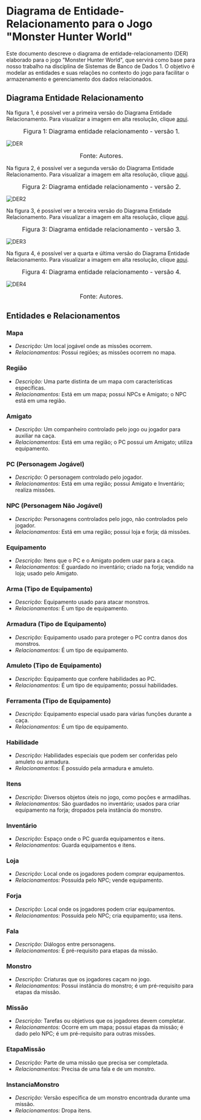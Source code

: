 # Diagrama de Entidade-Relacionamento para o Jogo "Monster Hunter World"
Este documento descreve o diagrama de entidade-relacionamento (DER) elaborado para o jogo "Monster Hunter World", que servirá como base para nosso trabalho na disciplina de Sistemas de Banco de Dados 1. O objetivo é modelar as entidades e suas relações no contexto do jogo para facilitar o armazenamento e gerenciamento dos dados relacionados.

## Diagrama Entidade Relacionamento

Na figura 1, é possível ver a primeira versão do Diagrama Entidade Relacionamento. Para visualizar a imagem em alta resolução, clique [aqui](https://raw.githubusercontent.com/SBD1/2023.2-Monster-Hunter-World/main/docs/imagens/DER.png).

<font size="3"><p style="text-align: center">Figura 1: Diagrama entidade relacionamento - versão 1.</p></font>

![DER](https://github.com/SBD1/2023.2-Monster-Hunter-World/blob/main/docs/imagens/DER.png?raw=true)

<font size="3"><p style="text-align: center">Fonte: Autores.</p></font>

Na figura 2, é possível ver a segunda versão do Diagrama Entidade Relacionamento. Para visualizar a imagem em alta resolução, clique [aqui](https://raw.githubusercontent.com/SBD1/2023.2-Monster-Hunter-World/main/docs/imagens/DER_MonsterHunter_V2.png).

<font size="3"><p style="text-align: center">Figura 2: Diagrama entidade relacionamento - versão 2.</p></font>

![DER2](https://github.com/SBD1/2023.2-Monster-Hunter-World/blob/main/docs/imagens/DER_MonsterHunter_V2.png?raw=true)

Na figura 3, é possível ver a terceira versão do Diagrama Entidade Relacionamento. Para visualizar a imagem em alta resolução, clique [aqui](https://raw.githubusercontent.com/SBD1/2023.2-Monster-Hunter-World/main/docs/imagens/DER_MonsterHunter_V3.png).

<font size="3"><p style="text-align: center">Figura 3: Diagrama entidade relacionamento - versão 3.</p></font>

![DER3](https://github.com/SBD1/2023.2-Monster-Hunter-World/blob/main/docs/imagens/DER_MonsterHunter_V3.png?raw=true)

Na figura 4, é possível ver a quarta e última versão do Diagrama Entidade Relacionamento. Para visualizar a imagem em alta resolução, clique [aqui](https://raw.githubusercontent.com/SBD1/2023.2-Monster-Hunter-World/main/docs/imagens/DER_MonsterHunter_V4.png).

<font size="3"><p style="text-align: center">Figura 4: Diagrama entidade relacionamento - versão 4.</p></font>

![DER4](https://raw.githubusercontent.com/SBD1/2023.2-Monster-Hunter-World/main/docs/imagens/DER_MonsterHunter_V4.png?raw=true)

<font size="3"><p style="text-align: center">Fonte: Autores.</p></font>
## Entidades e Relacionamentos

### Mapa

- *Descrição:* Um local jogável onde as missões ocorrem.
- *Relacionamentos:* Possui regiões; as missões ocorrem no mapa.

### Região

- *Descrição:* Uma parte distinta de um mapa com características específicas.
- *Relacionamentos:* Está em um mapa; possui NPCs e Amigato; o NPC está em uma região.

### Amigato

- *Descrição:* Um companheiro controlado pelo jogo ou jogador para auxiliar na caça.
- *Relacionamentos:* Está em uma região; o PC possui um Amigato; utiliza equipamento.

### PC (Personagem Jogável)

- *Descrição:* O personagem controlado pelo jogador.
- *Relacionamentos:* Está em uma região; possui Amigato e Inventário; realiza missões.

### NPC (Personagem Não Jogável)

- *Descrição:* Personagens controlados pelo jogo, não controlados pelo jogador.
- *Relacionamentos:* Está em uma região; possui loja e forja; dá missões.

### Equipamento

- *Descrição:* Itens que o PC e o Amigato podem usar para a caça.
- *Relacionamentos:* É guardado no inventário; criado na forja; vendido na loja; usado pelo Amigato.

### Arma (Tipo de Equipamento)

- *Descrição:* Equipamento usado para atacar monstros.
- *Relacionamentos:* É um tipo de equipamento.

### Armadura (Tipo de Equipamento)

- *Descrição:* Equipamento usado para proteger o PC contra danos dos monstros.
- *Relacionamentos:* É um tipo de equipamento.

### Amuleto (Tipo de Equipamento)

- *Descrição:* Equipamento que confere habilidades ao PC.
- *Relacionamentos:* É um tipo de equipamento; possui habilidades.

### Ferramenta (Tipo de Equipamento)

- *Descrição:* Equipamento especial usado para várias funções durante a caça.
- *Relacionamentos:* É um tipo de equipamento.

### Habilidade

- *Descrição:* Habilidades especiais que podem ser conferidas pelo amuleto ou armadura.
- *Relacionamentos:* É possuído pela armadura e amuleto.

### Itens

- *Descrição:* Diversos objetos úteis no jogo, como poções e armadilhas.
- *Relacionamentos:* São guardados no inventário; usados para criar equipamento na forja; dropados pela instância do monstro.

### Inventário

- *Descrição:* Espaço onde o PC guarda equipamentos e itens.
- *Relacionamentos:* Guarda equipamentos e itens.

### Loja

- *Descrição:* Local onde os jogadores podem comprar equipamentos.
- *Relacionamentos:* Possuída pelo NPC; vende equipamento.

### Forja

- *Descrição:* Local onde os jogadores podem criar equipamentos.
- *Relacionamentos:* Possuída pelo NPC; cria equipamento; usa itens.

### Fala

- *Descrição:* Diálogos entre personagens.
- *Relacionamentos:* É pré-requisito para etapas da missão.

### Monstro

- *Descrição:* Criaturas que os jogadores caçam no jogo.
- *Relacionamentos:* Possui instância do monstro; é um pré-requisito para etapas da missão.

### Missão

- *Descrição:* Tarefas ou objetivos que os jogadores devem completar.
- *Relacionamentos:* Ocorre em um mapa; possui etapas da missão; é dado pelo NPC; é um pré-requisito para outras missões.

### EtapaMissão

- *Descrição:* Parte de uma missão que precisa ser completada.
- *Relacionamentos:* Precisa de uma fala e de um monstro.

### InstanciaMonstro

- *Descrição:* Versão específica de um monstro encontrada durante uma missão.
- *Relacionamentos:* Dropa itens.

    

    
